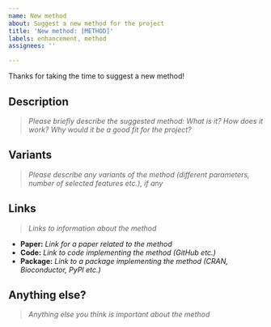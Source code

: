 ```yaml
---
name: New method
about: Suggest a new method for the project
title: 'New method: [METHOD]'
labels: enhancement, method
assignees: ''

---
```


Thanks for taking the time to suggest a new method!

## Description

> _Please briefly describe the suggested method: What is it? How does it work? Why would it be a good fit for the project?_

## Variants

> _Please describe any variants of the method (different parameters, number of selected features etc.), if any_

## Links

> _Links to information about the method_

- **Paper:** _Link for a paper related to the method_
- **Code:** _Link to code implementing the method (GitHub etc.)_
- **Package:** _Link to a package implementing the method (CRAN, Bioconductor, PyPI etc.)_

## Anything else?

> _Anything else you think is important about the method_
